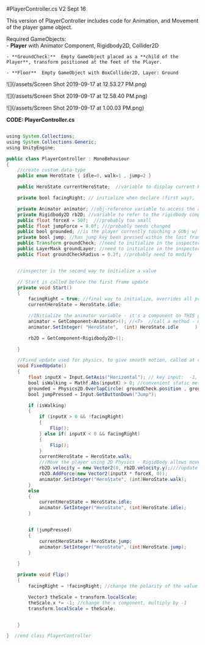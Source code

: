 #PlayerController.cs V2 Sept 16

This version of PlayerController includes code for Animation, and Movement of the player game object.

Required GameObjects:  
    - **Player** with Animator Component, Rigidbody2D, Collider2D

    - **GroundCheck:**  Empty GameObject placed as a **child of the Player**, transform positioned at the feet of the Player.

    - **Floor**  Empty GameObject with BoxCollider2D, Layer: Ground


![](/assets/Screen Shot 2019-09-17 at 12.53.27 PM.png)

![](/assets/Screen Shot 2019-09-17 at 12.58.40 PM.png)

![](/assets/Screen Shot 2019-09-17 at 1.00.03 PM.png)

**CODE: PlayerController.cs**


```java

using System.Collections;
using System.Collections.Generic;
using UnityEngine;

public class PlayerController : MonoBehaviour
{
    //create custom data-type
    public enum HeroState { idle=0, walk=1 , jump=2 }

    public HeroState currentHeroState;  //variable to display current HeroState in inspector

    private bool facingRight; // initialize when declare (first way),  false by default

    private Animator animator; //obj-reference variable to access the animator component on this gameObject
    private Rigidbody2D rb2D; //variable to refer to the rigidbody component on this GObj
    public float forceX = 50f;  ///probably too small
    public float jumpForce = 8.0f; ///probably needs changed
    public bool grounded; //is the player currently touching a GObj w/ layer Ground
    private bool jump; //has jump key been pressed within the last frame
    public Transform groundCheck; //need to initialize in the inspector!!!!!!!!!!!!!!
    public LayerMask groundLayer; //need to initialize in the inspector
    public float groundCheckRadius = 0.2f; //probably need to modify


    //inspector is the second way to initialize a value

    // Start is called before the first frame update
    private void Start()
    {
        facingRight = true; //final way to initialize, overrides all prior settings
        currentHeroState = HeroState.idle;

        //INitialize the animator variable - it's a component on THIS gameObject
        animator = GetComponent<Animator>(); //<T>  //call a method - make connection to component on gameObject in Unity scene
        animator.SetInteger( "HeroState",  (int) HeroState.idle      );

        rb2D = GetComponent<Rigidbody2D>();

    }

    //Fixed update used for physics, to give smooth motion, called at consistent time increments
    void FixedUpdate()
    {
        float inputX = Input.GetAxis("Horizontal"); // key input:  -1, 0, 1
        bool isWalking = Mathf.Abs(inputX) > 0; //convenient static method
        grounded = Physics2D.OverlapCircle( groundCheck.position , groundCheckRadius,groundLayer );
        bool jumpPressed = Input.GetButtonDown("Jump");

        if (isWalking)
        {
            if (inputX > 0 && !facingRight)
            {
                Flip();
            } else if( inputX < 0 && facingRight)
            {
                Flip();
            }
            currentHeroState = HeroState.walk;
            ///Move the player using 2D Physics - RigidBody allows movement
            rb2D.velocity = new Vector2(0, rb2D.velocity.y);////update his velocity, zero out x velocity 
            rb2D.AddForce(new Vector2(inputX * forceX, 0));
            animator.SetInteger("HeroState", (int)HeroState.walk);
        }
        else
        {
            currentHeroState = HeroState.idle;
            animator.SetInteger("HeroState", (int)HeroState.idle);
        }


        if (jumpPressed)
        {
            currentHeroState = HeroState.jump;
            animator.SetInteger("HeroState", (int)HeroState.jump);
        }

    }

    private void Flip()
    {
        facingRight = !facingRight; //change the polarity of the value

        Vector3 theScale = transform.localScale;
        theScale.x *= -1; //change the x component, multiply by -1
        transform.localScale = theScale;


    }

}  //end class PlayerController
```


